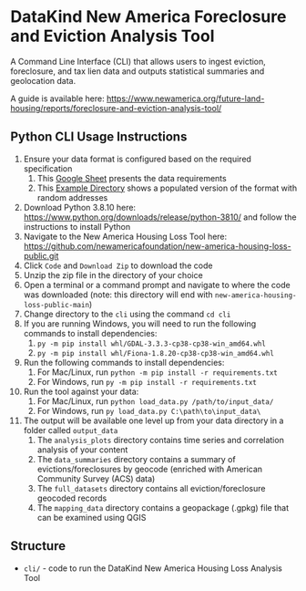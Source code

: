 # DataKind New America Foreclosure and Eviction Analysis Tool

A Command Line Interface (CLI) that allows users to ingest eviction, 
foreclosure, and tax lien data and outputs statistical summaries and 
geolocation data. 

A guide is available here: https://www.newamerica.org/future-land-housing/reports/foreclosure-and-eviction-analysis-tool/

## Python CLI Usage Instructions
1. Ensure your data format is configured based on the required specification 
   1. This [Google Sheet](https://docs.google.com/spreadsheets/d/1WKxpcxZI_MMJJ5lqcwauhsuw3NBxwcG5/edit?usp=sharing&ouid=104702318722434350576&rtpof=true&sd=true) presents the data requirements
   2. This [Example Directory](https://github.com/newamericafoundation/new-america-housing-loss-public/tree/main/cli/collection/tests/resources) shows a populated version of the format with random addresses
2. Download Python 3.8.10 here: https://www.python.org/downloads/release/python-3810/ and follow the instructions to install Python
3. Navigate to the New America Housing Loss Tool here: https://github.com/newamericafoundation/new-america-housing-loss-public.git
4. Click `Code` and `Download Zip` to download the code
5. Unzip the zip file in the directory of your choice
6. Open a terminal or a command prompt and navigate to where the code was downloaded (note: this directory will end with `new-america-housing-loss-public-main`)
7. Change directory to the `cli` using the command `cd cli` 
8. If you are running Windows, you will need to run the following commands to install dependencies:
   1. `py -m pip install whl/GDAL-3.3.3-cp38-cp38-win_amd64.whl`
   2. `py -m pip install whl/Fiona-1.8.20-cp38-cp38-win_amd64.whl`
9. Run the following commands to install dependencies:
   1. For Mac/Linux, run `python -m pip install -r requirements.txt`
   2. For Windows, run `py -m pip install -r requirements.txt`
10. Run the tool against your data:
    1. For Mac/Linux, run `python load_data.py /path/to/input_data/`
    2. For Windows, run `py load_data.py C:\path\to\input_data\`
11. The output will be available one level up from your data directory in a folder called `output_data`
    1. The `analysis_plots` directory contains time series and correlation analysis of your content
    2. The `data_summaries` directory contains a summary of evictions/foreclosures by geocode (enriched with American Community Survey (ACS) data)
    3. The `full_datasets` directory contains all eviction/foreclosure geocoded records
    4. The `mapping_data` directory contains a geopackage (.gpkg) file that can be examined using QGIS

## Structure

* `cli/` - code to run the DataKind New America Housing Loss Analysis Tool
